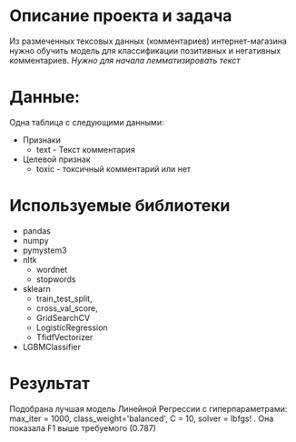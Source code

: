 # Описание проекта и задача
Из размеченных тексовых данных (комментариев) интернет-магазина нужно обучить модель для классификации позитивных и негативных комментариев. *Нужно для начала лемматизировать текст*

# Данные:
Одна таблица с следующими данными:
- Признаки
    - text - Текст комментария
- Целевой признак
    - toxic - токсичный комментарий или нет

# Используемые библиотеки
- pandas
- numpy
- pymystem3
- nltk
  - wordnet
  - stopwords
- sklearn
    - train_test_split,
    - cross_val_score,
    - GridSearchCV
    - LogisticRegression
    - TfidfVectorizer
- LGBMClassifier

# Результат
Подобрана лучшая модель Линейной Регрессии с гиперпараметрами: max_iter = 1000, class_weight='balanced', C = 10, solver = lbfgs! . Она показала F1 выше требуемого (0.787)
